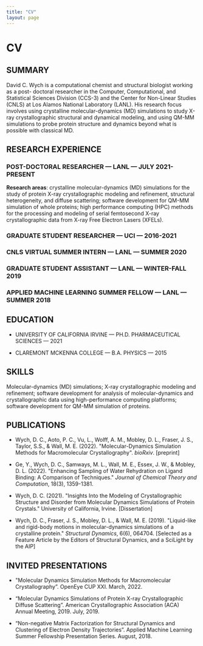 ```yaml
---
title: "CV"
layout: page 
---
```


# CV

## SUMMARY

David C. Wych is a computational chemist and structural biologist working as a post- doctoral researcher in the Computer, Computational, and Statistical Sciences Division (CCS-3) and the Center for Non-Linear Studies (CNLS) at Los Alamos National Laboratory (LANL). His research focus involves using crystalline molecular-dynamics (MD) simulations to study X-ray crystallographic structural and dynamical modeling, and using QM-MM simulations to probe protein structure and dynamics beyond what is possible with classical MD.

## RESEARCH EXPERIENCE

### POST-DOCTORAL RESEARCHER — LANL — JULY 2021-PRESENT

**Research areas**: crystalline molecular-dynamics (MD) simulations for the study of protein X-ray crystallographic modeling and refinement, structural heterogeneity, and diffuse scattering; software development for QM-MM simulation of whole proteins; high performance computing (HPC) methods for the processing and modeling of serial femtosecond X-ray crystallographic data from X-ray Free Electron Lasers (XFELs).

### GRADUATE STUDENT RESEARCHER — UCI — 2016-2021

### CNLS VIRTUAL SUMMER INTERN — LANL — SUMMER 2020

### GRADUATE STUDENT ASSISTANT — LANL — WINTER-FALL 2019

### APPLIED MACHINE LEARNING SUMMER FELLOW — LANL — SUMMER 2018

## EDUCATION

- UNIVERSITY OF CALIFORNIA IRVINE — PH.D. PHARMACEUTICAL SCIENCES — 2021 

- CLAREMONT MCKENNA COLLEGE — B.A. PHYSICS — 2015

## SKILLS

Molecular-dynamics (MD) simulations; X-ray crystallographic modeling and refinement; software development for analysis of molecular-dynamics and crystallographic data using high-performance computing platforms; software development for QM-MM simulation of proteins.

## PUBLICATIONS

- Wych, D. C., Aoto, P. C., Vu, L., Wolff, A. M., Mobley, D. L., Fraser, J. S., Taylor, S.S., & Wall, M. E. (2022). "Molecular-Dynamics Simulation Methods for Macromolecular Crystallography". *bioRxiv*. [preprint]

- Ge, Y., Wych, D. C., Samways, M. L., Wall, M. E., Essex, J. W., & Mobley, D. L. (2022). "Enhancing Sampling of Water Rehydration on Ligand Binding: A Comparison of Techniques." *Journal of Chemical Theory and Computation*, 18(3), 1359-1381.

- Wych, D. C. (2021). "Insights Into the Modeling of Crystallographic Structure and Disorder from Molecular Dynamics Simulations of Protein Crystals." University of California, Irvine. [Dissertation]

- Wych, D. C., Fraser, J. S., Mobley, D. L., & Wall, M. E. (2019). "Liquid-like and rigid-body motions in molecular-dynamics simulations of a crystalline protein." *Structural Dynamics*, 6(6), 064704. [Selected as a Feature Article by the Editors of Structural Dynamics, and a SciLight by the AIP]

## INVITED PRESENTATIONS

- "Molecular Dynamics Simulation Methods for Macromolecular Crystallography”. OpenEye CUP XXI. March, 2022.

- “Molecular Dynamics Simulations of Protein X-ray Crystallographic Diffuse Scattering”. American Crystallographic Association (ACA) Annual Meeting, 2019. July, 2019.

- “Non-negative Matrix Factorization for Structural Dynamics and Clustering of Electron Density Trajectories”. Applied Machine Learning Summer Fellowship Presentation Series. August, 2018.
